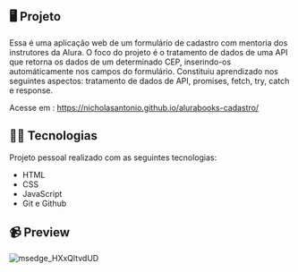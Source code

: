 ## 🖥️ Projeto

Essa é uma aplicação web de um formulário de cadastro com mentoria dos instrutores da Alura. O foco do projeto é o tratamento de dados de uma API que retorna os dados de um determinado CEP, inserindo-os automáticamente nos campos do formulário. Constituiu aprendizado nos seguintes aspectos: tratamento de dados de API, promises, fetch, try, catch e response.

Acesse em : https://nicholasantonio.github.io/alurabooks-cadastro/

## 👨‍💻 Tecnologias
Projeto pessoal realizado com as seguintes tecnologias:

- HTML
- CSS
- JavaScript
- Git e Github


## 📹 Preview

![msedge_HXxQltvdUD](https://github.com/NicholasAntonio/alurabooks-cadastro/assets/132156803/d03f5471-ffa3-4035-bef3-610e5cd01b50)

